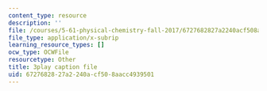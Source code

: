 ```yaml
---
content_type: resource
description: ''
file: /courses/5-61-physical-chemistry-fall-2017/6727682827a2240acf508aacc4939501_BOryXuUMjI0.srt
file_type: application/x-subrip
learning_resource_types: []
ocw_type: OCWFile
resourcetype: Other
title: 3play caption file
uid: 67276828-27a2-240a-cf50-8aacc4939501
---
```

